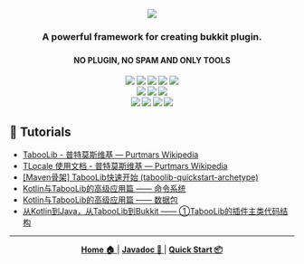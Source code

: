 <p align="center">
  <!-- legacy https://i.loli.net/2019/07/06/5d1f802426f2a12175.png -->
  <img src="https://i.loli.net/2021/02/24/pbLg5T4DyU2YoKS.png">
</p>
<h3 align="center">A powerful framework for creating bukkit plugin.</b><h3>
<h4 align="center">NO PLUGIN, NO SPAM AND ONLY TOOLS</b><h4>
<p align="center">
  <a>
    <img src="https://img.shields.io/github/license/bkm016/taboolib">
  </a>
  <a>
    <img src="https://img.shields.io/github/downloads/Bkm016/TabooLib/total">
  </a>
  <a>
    <img src="https://img.shields.io/github/languages/code-size/bkm016/taboolib">
  </a>
  <a>
    <img src="https://img.shields.io/badge/Version-5.7.1-green">
  </a>
  <a>
    <img src="https://img.shields.io/badge/Bukkit-1.8~1.16-blue">
  </a>
  <br>
  <a>
    <img src="https://img.shields.io/badge/TabooLib Loader-3.0.3-green">
  </a>
  <a>
    <img src="https://img.shields.io/badge/TabooLib Kotlin-1.0.71-green">
  </a>
  <a>
    <img src="https://img.shields.io/badge/TabooLib Deprecated-1.0.6-green">
  </a>
  <br>
  <a>
    <img src="https://img.shields.io/badge/kether--common-1.0.10-green">
  </a>
  <a>
    <img src="https://img.shields.io/badge/navigation--no--entity-1.0.7-green">
  </a>
  <a>
    <img src="https://img.shields.io/badge/blockdb-1.0.8-green">
  </a>
  <a>
    <img src="https://img.shields.io/badge/menubuilderlib-2.0.2-green">
  </a>
</p>
  
## 🌟 Tutorials
+ [TabooLib - 普特莫斯维基 — Purtmars Wikipedia](https://wiki.ptms.ink/index.php?title=TabooLib)
+ [TLocale 使用文档 - 普特莫斯维基 — Purtmars Wikipedia](https://wiki.ptms.ink/index.php?title=TLocale_使用文档)  
+ [[Maven骨架] TabooLib快速开始 (taboolib-quickstart-archetype)](https://www.mcbbs.net/thread-1149901-1-1.html)
+ [Kotlin与TabooLib的高级应用篇 —— 命令系统](https://www.mcbbs.net/thread-1165853-1-1.html)
+ [Kotlin与TabooLib的高级应用篇 —— 数据包](https://www.mcbbs.net/thread-1153472-1-1.html)
+ [从Kotlin到Java，从TabooLib到Bukkit —— ①TabooLib的插件主类代码结构](https://www.mcbbs.net/thread-1122780-1-1.html)

---
<p align="center">
  <a href="https://tabooproject.org">
    <b>Home 🏠</b>
  </a>
  |
  <a href="https://tabooproject.org/doc">
    <b>Javadoc 📖</b>
  </a>
  |
  <a href="https://wiki.ptms.ink/index.php?title=TabooLib">
    <b>Quick Start 📦</b>
  </a>
</p>
